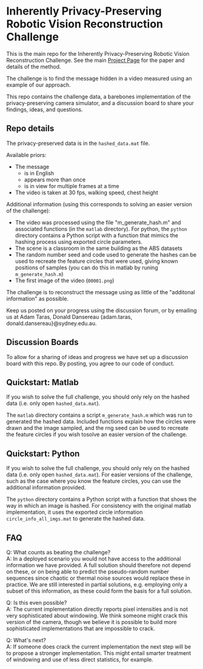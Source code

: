 # Inherently Privacy-Preserving Robotic Vision Reconstruction Challenge

This is the main repo for the Inherently Privacy-Preserving Robotic Vision Reconstruction Challenge. See the main [Project Page](https://roboticimaging.org/Projects/Privacy/) for the paper and details of the method.

The challenge is to find the message hidden in a video measured using an example of our approach.

This repo contains the challenge data, a barebones implementation of the privacy-preserving camera simulator, and a discussion board to share your findings, ideas, and questions.

## Repo details

The privacy-preserved data is in the `hashed_data.mat` file.

Available priors:

 - The message
    - is in English
    - appears more than once
    - is in view for multiple frames at a time
 - The video is taken at 30 fps, walking speed, chest height

Additional information (using this corresponds to solving an easier version of the challenge):

 - The video was processed using the file "m_generate_hash.m" and associated functions (in the `matlab` directory). For python, the `python` directory contains a Python script with a function that mimics the hashing process using exported circle parameters.
 - The scene is a classroom in the same building as the ABS datasets
 - The random number seed and code used to generate the hashes can be used to recreate the feature circles that were used, giving known positions of samples (you can do this in matlab by runing `m_generate_hash.m`)
 - The first image of the video (`00001.png`)

The challenge is to reconstruct the message using as little of the "additonal information" as possible. 

Keep us posted on your progress using the discussion forum, or by emailing us at Adam Taras, Donald Dansereau {adam.taras, donald.dansereau}@sydney.edu.au.

## Discussion Boards

To allow for a sharing of ideas and progress we have set up a discussion board with this repo. By posting, you agree to our code of conduct. 

## Quickstart: Matlab

If you wish to solve the full challenge, you should only rely on the hashed data (i.e. only open `hashed_data.mat`).

The `matlab` directory contains a script `m_generate_hash.m` which was run to generated the hashed data. Included functions explain how the circles were drawn and the image sampled, and the rng seed can be used to recreate the feature circles if you wish tosolve an easier version of the challenge. 

## Quickstart: Python

If you wish to solve the full challenge, you should only rely on the hashed data (i.e. only open `hashed_data.mat`). For easier versions of the challenge, such as the case where you know the feature circles, you can use the additional information provided.

The `python` directory contains a Python script with a function that shows the way in which an image is hashed. For consistency with the original matlab implementation, it uses the exported circle information `circle_info_all_imgs.mat` to generate the hashed data. 

## FAQ

Q: What counts as beating the challenge?\
A: In a deployed scenario you would not have access to the additional information we have provided. A full solution should therefore not depend on these, or on being able to predict the pseudo-random number sequences since chaotic or thermal noise sources would replace these in practice. We are still interested in partial solutions, e.g. employing only a subset of this information, as these could form the basis for a full solution.

Q: Is this even possible?\
A: The current implementation directly reports pixel intensities and is not very sophisticated about windowing. We think someone might crack this version of the camera, though we believe it is possible to build more sophisticated implementations that are impossible to crack. 

Q: What's next?\
A: If someone does crack the current implementation the next step will be to propose a stronger implementation. This might entail smarter treatment of windowing and use of less direct statistics, for example.
